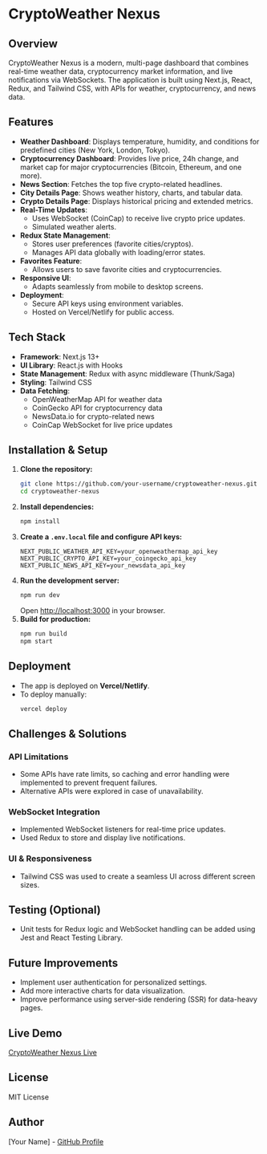 # CryptoWeather Nexus

## Overview
CryptoWeather Nexus is a modern, multi-page dashboard that combines real-time weather data, cryptocurrency market information, and live notifications via WebSockets. The application is built using Next.js, React, Redux, and Tailwind CSS, with APIs for weather, cryptocurrency, and news data.

## Features
- **Weather Dashboard**: Displays temperature, humidity, and conditions for predefined cities (New York, London, Tokyo).
- **Cryptocurrency Dashboard**: Provides live price, 24h change, and market cap for major cryptocurrencies (Bitcoin, Ethereum, and one more).
- **News Section**: Fetches the top five crypto-related headlines.
- **City Details Page**: Shows weather history, charts, and tabular data.
- **Crypto Details Page**: Displays historical pricing and extended metrics.
- **Real-Time Updates**:
  - Uses WebSocket (CoinCap) to receive live crypto price updates.
  - Simulated weather alerts.
- **Redux State Management**:
  - Stores user preferences (favorite cities/cryptos).
  - Manages API data globally with loading/error states.
- **Favorites Feature**:
  - Allows users to save favorite cities and cryptocurrencies.
- **Responsive UI**:
  - Adapts seamlessly from mobile to desktop screens.
- **Deployment**:
  - Secure API keys using environment variables.
  - Hosted on Vercel/Netlify for public access.

## Tech Stack
- **Framework**: Next.js 13+
- **UI Library**: React.js with Hooks
- **State Management**: Redux with async middleware (Thunk/Saga)
- **Styling**: Tailwind CSS
- **Data Fetching**:
  - OpenWeatherMap API for weather data
  - CoinGecko API for cryptocurrency data
  - NewsData.io for crypto-related news
  - CoinCap WebSocket for live price updates

## Installation & Setup
1. **Clone the repository:**
   ```bash
   git clone https://github.com/your-username/cryptoweather-nexus.git
   cd cryptoweather-nexus
   ```
2. **Install dependencies:**
   ```bash
   npm install
   ```
3. **Create a `.env.local` file and configure API keys:**
   ```env
   NEXT_PUBLIC_WEATHER_API_KEY=your_openweathermap_api_key
   NEXT_PUBLIC_CRYPTO_API_KEY=your_coingecko_api_key
   NEXT_PUBLIC_NEWS_API_KEY=your_newsdata_api_key
   ```
4. **Run the development server:**
   ```bash
   npm run dev
   ```
   Open [http://localhost:3000](http://localhost:3000) in your browser.
5. **Build for production:**
   ```bash
   npm run build
   npm start
   ```

## Deployment
- The app is deployed on **Vercel/Netlify**.
- To deploy manually:
  ```bash
  vercel deploy
  ```

## Challenges & Solutions
### API Limitations
- Some APIs have rate limits, so caching and error handling were implemented to prevent frequent failures.
- Alternative APIs were explored in case of unavailability.

### WebSocket Integration
- Implemented WebSocket listeners for real-time price updates.
- Used Redux to store and display live notifications.

### UI & Responsiveness
- Tailwind CSS was used to create a seamless UI across different screen sizes.

## Testing (Optional)
- Unit tests for Redux logic and WebSocket handling can be added using Jest and React Testing Library.

## Future Improvements
- Implement user authentication for personalized settings.
- Add more interactive charts for data visualization.
- Improve performance using server-side rendering (SSR) for data-heavy pages.

## Live Demo
[CryptoWeather Nexus Live](https://yourapp.vercel.app)

## License
MIT License

## Author
[Your Name] - [GitHub Profile](https://github.com/your-username/)

